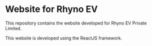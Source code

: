
# Website for Rhyno EV

This repository contains the website developed for Rhyno EV Private Limited. 

This website is developed using the ReactJS framework. 

